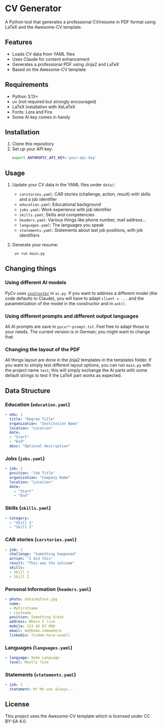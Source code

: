 # CV Generator

A Python tool that generates a professional CV/resume in PDF format using LaTeX and the Awesome-CV template.

## Features

- Loads CV data from YAML files
- Uses Claude for content enhancement
- Generates a professional PDF using Jinja2 and LaTeX
- Based on the Awesome-CV template

## Requirements

- Python 3.13+
- uv (not required but strongly encouraged)
- LaTeX installation with XeLaTeX
- Fonts: Lora and Fira
- Some AI key comes in handy

## Installation

1. Clone this repository
2. Set up your API key:
   ```bash
   export ANTHROPIC_API_KEY='your-api-key'
   ```

## Usage

1. Update your CV data in the YAML files under `data/`:
   - `carstories.yaml`: CAR stories (challenge, action, result) with skills and a job identifier
   - `education.yaml`: Educational background
   - `jobs.yaml`: Work experience with job identifier
   - `skills.yaml`: Skills and competencies
   - `headers.yaml`: Various things like phone number, mail address...
   - `languages.yaml`: The languages you speak
   - `statements.yaml`: Statements about last job positions, with job identifiers

2. Generate your resume:
   ```bash
    uv run main.py
   ```

## Changing things

### Using different AI models
PyCv uses  [`instructor`](https://python.useinstructor.com) in `ai.py`. If you want to address a different model (the code defaults to Claude), you will have to adapt `client = ...` and the parametrization of the model in the constructor and in `ask()`.

### Using different prompts and different output languages
All AI prompts are save in `pycv/*-prompt.txt`. Feel free to adapt those to your needs. The current version is in German; you might want to change that.

### Changing the layout of the PDF
All things layout are done in the jinja2 templates in the templates folder. If you want to simply test different layout options, you can run `main.py` with the project name `test`; this will simply exchange the AI parts with some default strings to test if the LaTeX part works as expected.

## Data Structure

### Education (`education.yaml`)
```yaml
- edu: 1
  title: "Degree Title"
  organization: "Institution Name"
  location: "Location"
  date:
  - "Start"
  - "End"
  desc: "Optional description"
```

### Jobs (`jobs.yaml`)
```yaml
- job: 1
  position: "Job Title"
  organization: "Company Name"
  location: "Location"
  date:
    - "Start"
    - "End"
```

### Skills (`skills.yaml`)
```yaml
- Category:
  - "Skill 1"
  - "Skill 2"
```

### CAR stories (`carstories.yaml`)
```yaml
- job: 1
  challenge: "Something happened"
  action: "I did this"
  result: "This was the outcome"
  skills:
  - Skill 1
  - Skill 2
```

### Personal Information (`headers.yaml`)
```yaml
- photo: data/myface.jpg
  name:
  - MyFirstname
  - Lastname
  position: Something Great
  address: Where I live
  mobile: 123 45 67 890
  email: me@home.somewhere
  linkedin: findme-here-aswell
```

### Languages (`languages.yaml`)
```yaml
- language: Some Language
  level: Mostly fine
```

### Statements (`statements.yaml`)
```yaml
- job: 1
  statement: Mr Me was always...
```

## License

This project uses the Awesome-CV template which is licensed under CC BY-SA 4.0.
